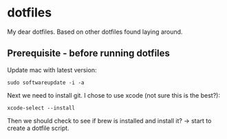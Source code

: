 # dotfiles

My dear dotfiles. Based on other dotfiles found laying around.

## Prerequisite - before running dotfiles

Update mac with latest version:

```shell
sudo softwareupdate -i -a
```

Next we need to install git. I chose to use xcode (not sure this is the best?):

```shell
xcode-select --install
```

Then we should check to see if brew is installed and install it? -> start to create a dotfile script.
